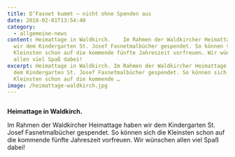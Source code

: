```yaml
---
title: D’Fasnet kummt – nicht ohne Spenden aus
date: 2018-02-01T13:54:40
category:
  - allgemeine-news
content: Heimattage in Waldkirch.    Im Rahmen der Waldkircher Heimattage haben
  wir dem Kindergarten St. Josef Fasnetmalbücher gespendet. So können sich die
  Kleinsten schon auf die kommende fünfte Jahreszeit vorfreuen. Wir wünschen
  allen viel Spaß dabei!
excerpt: Heimattage in Waldkirch. Im Rahmen der Waldkircher Heimattage haben wir
  dem Kindergarten St. Josef Fasnetmalbücher gespendet. So können sich die
  Kleinsten schon auf die kommende …
image: /heimattage-waldkirch.jpg
---
```


<figure class="wp-block-image size-large"><img loading="lazy"   src="/heimattage-waldkirch.jpg" alt="" class="wp-image-645"   /></figure>



<strong>Heimattage in Waldkirch.</strong></p>



<p>Im Rahmen der Waldkircher Heimattage haben wir dem Kindergarten St. Josef Fasnetmalbücher gespendet. So können sich die Kleinsten schon auf die kommende fünfte Jahreszeit vorfreuen. Wir wünschen allen viel Spaß dabei!</p>



</p>
